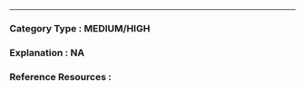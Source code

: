 ##    




   



---

### **Category Type** : MEDIUM/HIGH


### **Explanation** : NA




### **Reference Resources** : 

